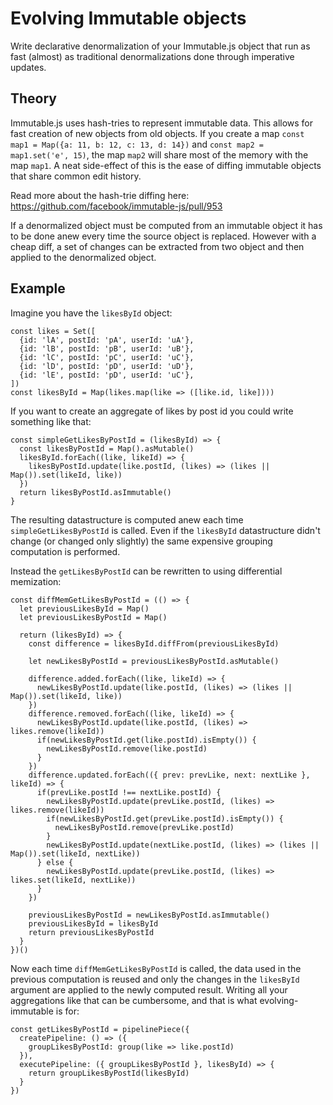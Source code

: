# Evolving Immutable objects

Write declarative denormalization of your Immutable.js object that run as fast (almost) as traditional denormalizations done through imperative updates.

## Theory

Immutable.js uses hash-tries to represent immutable data. This allows for fast creation of new objects from old objects. If you create a map `const map1 = Map({a: 11, b: 12, c: 13, d: 14})` and `const map2 = map1.set('e', 15)`, the map `map2` will share most of the memory with the map `map1`. A neat side-effect of this is the ease of diffing immutable objects that share common edit history.

Read more about the hash-trie diffing here: https://github.com/facebook/immutable-js/pull/953

If a denormalized object must be computed from an immutable object it has to be done anew every time the source object is replaced. However with a cheap diff, a set of changes can be extracted from two object and then applied to the denormalized object.

## Example

Imagine you have the `likesById` object:
```
const likes = Set([
  {id: 'lA', postId: 'pA', userId: 'uA'},
  {id: 'lB', postId: 'pB', userId: 'uB'},
  {id: 'lC', postId: 'pC', userId: 'uC'},
  {id: 'lD', postId: 'pD', userId: 'uD'},
  {id: 'lE', postId: 'pD', userId: 'uC'},
])
const likesById = Map(likes.map(like => ([like.id, like])))
```

If you want to create an aggregate of likes by post id you could write something like that:
```
const simpleGetLikesByPostId = (likesById) => {
  const likesByPostId = Map().asMutable()
  likesById.forEach((like, likeId) => {
    likesByPostId.update(like.postId, (likes) => (likes || Map()).set(likeId, like))
  })
  return likesByPostId.asImmutable()
}
```

The resulting datastructure is computed anew each time `simpleGetLikesByPostId` is called. Even if the `likesById` datastructure didn't change (or changed only slightly) the same expensive grouping computation is performed.

Instead the `getLikesByPostId` can be rewritten to using differential memization:

```
const diffMemGetLikesByPostId = (() => {
  let previousLikesById = Map()
  let previousLikesByPostId = Map()

  return (likesById) => {
    const difference = likesById.diffFrom(previousLikesById)

    let newLikesByPostId = previousLikesByPostId.asMutable()

    difference.added.forEach((like, likeId) => {
      newLikesByPostId.update(like.postId, (likes) => (likes || Map()).set(likeId, like))
    })
    difference.removed.forEach((like, likeId) => {
      newLikesByPostId.update(like.postId, (likes) => likes.remove(likeId))
      if(newLikesByPostId.get(like.postId).isEmpty()) {
        newLikesByPostId.remove(like.postId)
      }
    })
    difference.updated.forEach(({ prev: prevLike, next: nextLike }, likeId) => {
      if(prevLike.postId !== nextLike.postId) {
        newLikesByPostId.update(prevLike.postId, (likes) => likes.remove(likeId))
        if(newLikesByPostId.get(prevLike.postId).isEmpty()) {
          newLikesByPostId.remove(prevLike.postId)
        }
        newLikesByPostId.update(nextLike.postId, (likes) => (likes || Map()).set(likeId, nextLike))
      } else {
        newLikesByPostId.update(prevLike.postId, (likes) => likes.set(likeId, nextLike))
      }
    })

    previousLikesByPostId = newLikesByPostId.asImmutable()
    previousLikesById = likesById
    return previousLikesByPostId
  }
})()
```

Now each time `diffMemGetLikesByPostId` is called, the data used in the previous computation is reused and only the changes in the `likesById` argument are applied to the newly computed result. Writing all your aggregations like that can be cumbersome, and that is what evolving-immutable is for:

```
const getLikesByPostId = pipelinePiece({
  createPipeline: () => ({
    groupLikesByPostId: group(like => like.postId)
  }),
  executePipeline: ({ groupLikesByPostId }, likesById) => {
    return groupLikesByPostId(likesById)
  }
})
```